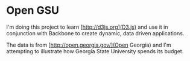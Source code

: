 # Open GSU

I'm doing this project to learn [http://d3js.org](D3.js) and use it in
conjunction with Backbone to create dynamic, data driven applications.

The data is from [http://open.georgia.gov/](Open Georgia) and I'm attempting
to illustrate how Georgia State University spends its budget.
